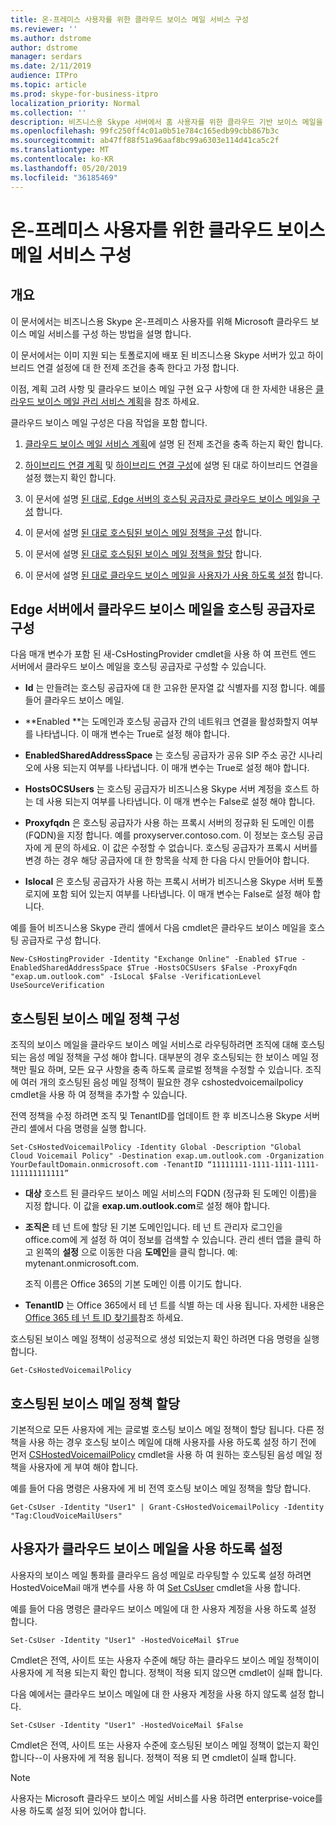 ```yaml
---
title: 온-프레미스 사용자를 위한 클라우드 보이스 메일 서비스 구성
ms.reviewer: ''
ms.author: dstrome
author: dstrome
manager: serdars
ms.date: 2/11/2019
audience: ITPro
ms.topic: article
ms.prod: skype-for-business-itpro
localization_priority: Normal
ms.collection: ''
description: 비즈니스용 Skype 서버에서 홈 사용자를 위한 클라우드 기반 보이스 메일을 구현 하는 방법에 대 한 지침입니다.
ms.openlocfilehash: 99fc250ff4c01a0b51e784c165edb99cbb867b3c
ms.sourcegitcommit: ab47ff88f51a96aaf8bc99a6303e114d41ca5c2f
ms.translationtype: MT
ms.contentlocale: ko-KR
ms.lasthandoff: 05/20/2019
ms.locfileid: "36185469"
---
```

# <a name="configure-cloud-voicemail-service-for-on-premises-users"></a>온-프레미스 사용자를 위한 클라우드 보이스 메일 서비스 구성

## <a name="overview"></a>개요 
이 문서에서는 비즈니스용 Skype 온-프레미스 사용자를 위해 Microsoft 클라우드 보이스 메일 서비스를 구성 하는 방법을 설명 합니다.  

이 문서에서는 이미 지원 되는 토폴로지에 배포 된 비즈니스용 Skype 서버가 있고 하이브리드 연결 설정에 대 한 전제 조건을 충족 한다고 가정 합니다.

이점, 계획 고려 사항 및 클라우드 보이스 메일 구현 요구 사항에 대 한 자세한 내용은 [클라우드 보이스 메일 관리 서비스 계획](plan-cloud-voicemail.md)을 참조 하세요.




클라우드 보이스 메일 구성은 다음 작업을 포함 합니다.

1.  [클라우드 보이스 메일 서비스 계획](plan-cloud-voicemail.md)에 설명 된 전제 조건을 충족 하는지 확인 합니다.

2.  [하이브리드 연결 계획](plan-hybrid-connectivity.md) 및 [하이브리드 연결 구성](configure-hybrid-connectivity.md)에 설명 된 대로 하이브리드 연결을 설정 했는지 확인 합니다. 

3.  이 문서에 설명 [된 대로, Edge 서버의 호스팅 공급자로 클라우드 보이스 메일을 구성](#configure-cloud-voicemail-as-the-hosting-provider-on-the-edge-server) 합니다.

4.  이 문서에 설명 [된 대로 호스팅된 보이스 메일 정책을 구성](#configure-a-hosted-voicemail-policy) 합니다.

5.  이 문서에 설명 [된 대로 호스팅된 보이스 메일 정책을 할당](#assign-a-hosted-voicemail-policy) 합니다.

6.  이 문서에 설명 [된 대로 클라우드 보이스 메일을 사용자가 사용 하도록 설정](#enable-a-user-for-cloud-voicemail) 합니다.


## <a name="configure-cloud-voicemail-as-the-hosting-provider-on-the-edge-server"></a>Edge 서버에서 클라우드 보이스 메일을 호스팅 공급자로 구성 

다음 매개 변수가 포함 된 새-CsHostingProvider cmdlet을 사용 하 여 프런트 엔드 서버에서 클라우드 보이스 메일을 호스팅 공급자로 구성할 수 있습니다.

- **Id** 는 만들려는 호스팅 공급자에 대 한 고유한 문자열 값 식별자를 지정 합니다. 예를 들어 클라우드 보이스 메일. 

- **Enabled **는 도메인과 호스팅 공급자 간의 네트워크 연결을 활성화할지 여부를 나타냅니다. 이 매개 변수는 True로 설정 해야 합니다.

- **EnabledSharedAddressSpace** 는 호스팅 공급자가 공유 SIP 주소 공간 시나리오에 사용 되는지 여부를 나타냅니다. 이 매개 변수는 True로 설정 해야 합니다.

- **HostsOCSUsers** 는 호스팅 공급자가 비즈니스용 Skype 서버 계정을 호스트 하는 데 사용 되는지 여부를 나타냅니다. 이 매개 변수는 False로 설정 해야 합니다.

- **Proxyfqdn** 은 호스팅 공급자가 사용 하는 프록시 서버의 정규화 된 도메인 이름 (FQDN)을 지정 합니다. 예를 proxyserver.contoso.com. 이 정보는 호스팅 공급자에 게 문의 하세요. 이 값은 수정할 수 없습니다. 호스팅 공급자가 프록시 서버를 변경 하는 경우 해당 공급자에 대 한 항목을 삭제 한 다음 다시 만들어야 합니다.

- **Islocal** 은 호스팅 공급자가 사용 하는 프록시 서버가 비즈니스용 Skype 서버 토폴로지에 포함 되어 있는지 여부를 나타냅니다. 이 매개 변수는 False로 설정 해야 합니다.

예를 들어 비즈니스용 Skype 관리 셸에서 다음 cmdlet은 클라우드 보이스 메일을 호스팅 공급자로 구성 합니다.


```
New-CsHostingProvider -Identity "Exchange Online" -Enabled $True -EnabledSharedAddressSpace $True -HostsOCSUsers $False -ProxyFqdn "exap.um.outlook.com" -IsLocal $False -VerificationLevel UseSourceVerification
```

## <a name="configure-a-hosted-voicemail-policy"></a>호스팅된 보이스 메일 정책 구성

조직의 보이스 메일을 클라우드 보이스 메일 서비스로 라우팅하려면 조직에 대해 호스팅되는 음성 메일 정책을 구성 해야 합니다. 대부분의 경우 호스팅되는 한 보이스 메일 정책만 필요 하며, 모든 요구 사항을 충족 하도록 글로벌 정책을 수정할 수 있습니다. 조직에 여러 개의 호스팅된 음성 메일 정책이 필요한 경우 cshostedvoicemailpolicy cmdlet을 사용 하 여 정책을 추가할 수 있습니다.

전역 정책을 수정 하려면 조직 및 TenantID를 업데이트 한 후 비즈니스용 Skype 서버 관리 셸에서 다음 명령을 실행 합니다.

```
Set-CsHostedVoicemailPolicy -Identity Global -Description "Global Cloud Voicemail Policy" -Destination exap.um.outlook.com -Organization YourDefaultDomain.onmicrosoft.com -TenantID “11111111-1111-1111-1111-111111111111”
```

- **대상** 호스트 된 클라우드 보이스 메일 서비스의 FQDN (정규화 된 도메인 이름)을 지정 합니다. 이 값을 **exap.um.outlook.com**로 설정 해야 합니다.

- **조직은** 테 넌 트에 할당 된 기본 도메인입니다. 테 넌 트 관리자 로그인을 office.com에 게 설정 하 여이 정보를 검색할 수 있습니다. 관리 센터 앱을 클릭 하 고 왼쪽의 **설정** 으로 이동한 다음 **도메인**을 클릭 합니다. 예: mytenant.onmicrosoft.com.

    조직 이름은 Office 365의 기본 도메인 이름 이기도 합니다.

- **TenantID** 는 Office 365에서 테 넌 트를 식별 하는 데 사용 됩니다. 자세한 내용은 [Office 365 테 넌 트 ID 찾기를](https://support.office.com/en-us/article/find-your-office-365-tenant-id-6891b561-a52d-4ade-9f39-b492285e2c9b)참조 하세요.

호스팅된 보이스 메일 정책이 성공적으로 생성 되었는지 확인 하려면 다음 명령을 실행 합니다.

```
Get-CsHostedVoicemailPolicy
```

## <a name="assign-a-hosted-voicemail-policy"></a>호스팅된 보이스 메일 정책 할당

기본적으로 모든 사용자에 게는 글로벌 호스팅 보이스 메일 정책이 할당 됩니다. 다른 정책을 사용 하는 경우 호스팅 보이스 메일에 대해 사용자를 사용 하도록 설정 하기 전에 먼저 [CSHostedVoicemailPolicy](https://docs.microsoft.com/powershell/module/skype/grant-cshostedvoicemailpolicy?view=skype-ps) cmdlet을 사용 하 여 원하는 호스팅된 음성 메일 정책을 사용자에 게 부여 해야 합니다.

예를 들어 다음 명령은 사용자에 게 비 전역 호스팅 보이스 메일 정책을 할당 합니다.


```
Get-CsUser -Identity "User1" | Grant-CsHostedVoicemailPolicy -Identity "Tag:CloudVoiceMailUsers" 
```

## <a name="enable-a-user-for-cloud-voicemail"></a>사용자가 클라우드 보이스 메일을 사용 하도록 설정

사용자의 보이스 메일 통화를 클라우드 음성 메일로 라우팅할 수 있도록 설정 하려면 HostedVoiceMail 매개 변수를 사용 하 여 [Set CsUser](https://docs.microsoft.com/powershell/module/skype/set-csuser?view=skype-ps) cmdlet을 사용 합니다. 

예를 들어 다음 명령은 클라우드 보이스 메일에 대 한 사용자 계정을 사용 하도록 설정 합니다. 

```Set-CsUser -Identity "User1" -HostedVoiceMail $True```

Cmdlet은 전역, 사이트 또는 사용자 수준에 해당 하는 클라우드 보이스 메일 정책이이 사용자에 게 적용 되는지 확인 합니다. 정책이 적용 되지 않으면 cmdlet이 실패 합니다.  

다음 예에서는 클라우드 보이스 메일에 대 한 사용자 계정을 사용 하지 않도록 설정 합니다.

```Set-CsUser -Identity "User1" -HostedVoiceMail $False```

Cmdlet은 전역, 사이트 또는 사용자 수준에 호스팅된 보이스 메일 정책이 없는지 확인 합니다--이 사용자에 게 적용 됩니다. 정책이 적용 되 면 cmdlet이 실패 합니다.

> [!NOTE]
>  사용자는 Microsoft 클라우드 보이스 메일 서비스를 사용 하려면 enterprise-voice를 사용 하도록 설정 되어 있어야 합니다.
